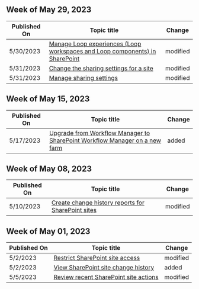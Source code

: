 <!-- This file is generated automatically each week. Changes made to this file will be overwritten.-->



## Week of May 29, 2023


| Published On |Topic title | Change |
|------|------------|--------|
| 5/30/2023 | [Manage Loop experiences (Loop workspaces and Loop components) in SharePoint](/SharePoint/manage-loop-components) | modified |
| 5/31/2023 | [Change the sharing settings for a site](/SharePoint/change-external-sharing-site) | modified |
| 5/31/2023 | [Manage sharing settings](/SharePoint/turn-external-sharing-on-or-off) | modified |


## Week of May 15, 2023


| Published On |Topic title | Change |
|------|------------|--------|
| 5/17/2023 | [Upgrade from Workflow Manager to SharePoint Workflow Manager on a new farm](/SharePoint/governance/update-to-spworkflow-manager-when-upgrading-farms) | added |


## Week of May 08, 2023


| Published On |Topic title | Change |
|------|------------|--------|
| 5/10/2023 | [Create change history reports for SharePoint sites](/SharePoint/change-history-report) | modified |


## Week of May 01, 2023


| Published On |Topic title | Change |
|------|------------|--------|
| 5/2/2023 | [Restrict SharePoint site access](/SharePoint/restricted-access-control) | modified |
| 5/2/2023 | [View SharePoint site change history](/SharePoint/change-history-report) | added |
| 5/5/2023 | [Review recent SharePoint site actions](/SharePoint/recent-actions-panel) | modified |
